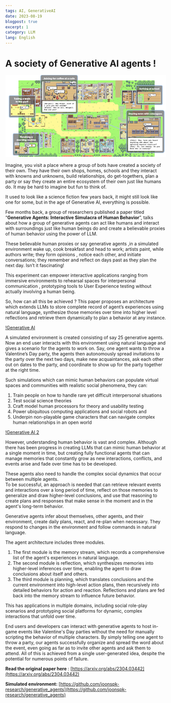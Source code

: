 ```yaml
---
tags: AI, GenerativeAI
date: 2023-08-19
blogpost: true
excerpt: 1
category: LLM
lang: English
---
```

# A society of Generative AI agents !

![Generative AI Agents](./images/generative_ai_agents.png)

Imagine, you visit a place where a group of bots have created a society of their own. They have their own shops, homes, schools and they interact with knowns and unknowns, build relationships, do get-togethers, plan a party or say they create an entire ecosystem of their own just like humans do. It may be hard to imagine but fun to think of.

It used to look like a science fiction few years back, it might still look like one for some, but in the age of Generative AI, everything is possible.  

Few months back, a group of researchers published a paper titled “**Generative Agents: Interactive Simulacra of Human Behavior**”, talks about how a group of generative agents can act like humans and interact with surroundings just like human beings do and create a believable proxies of human behavior using the power of LLM.

These believable human proxies or say generative agents ,in a simulated environment wake up, cook breakfast and head to work; artists paint, while authors write; they form opinions , notice each other, and initiate conversations; they remember and reflect on days past as they plan the next day. Isn’t it fascinating!

This experiment can empower interactive applications ranging from immersive environments to rehearsal spaces for interpersonal communication , prototyping tools to User Experience testing without actually involving a human being.  
  
So, how can all this be achieved ? This paper proposes an architecture which extends LLMs to store complete record of agent’s experiences using natural language, synthesize those memories over time into higher level reflections and retrieve them dynamically to plan a behavior at any instance.  


[!Generative AI](./images/generative_ai_agents_1.png)

A simulated environment is created consisting of say 25 generative agents. Now an end user interacts with this environment using natural language and gives a scenario for the agents to work on. Say, one agent wants to throw a Valentine’s Day party, the agents then autonomously spread invitations to the party over the next two days, make new acquaintances, ask each other out on dates to the party, and coordinate to show up for the party together at the right time.

Such simulations which can mimic human behaviors can populate virtual spaces and communities with realistic social phenomena, they can:

1. Train people on how to handle rare yet difficult interpersonal situations
2. Test social science theories
3. Craft model human processors for theory and usability testing
4. Power ubiquitous computing applications and social robots and
5. Underpin non-playable game characters that can navigate complex human relationships in an open world

  [!Generative AI 2](./images/generative_ai_agents_2.png)

However, understanding human behavior is vast and complex. Although there has been progress in creating LLMs that can mimic human behavior at a single moment in time, but creating fully functional agents that can manage memories that constantly grow as new interactions, conflicts, and events arise and fade over time has to be developed.

These agents also need to handle the complex social dynamics that occur between multiple agents.  
To be successful, an approach is needed that can retrieve relevant events and interactions over a long period of time, reflect on those memories to generalize and draw higher-level conclusions, and use that reasoning to create plans and responses that make sense in the moment and in the agent's long-term behavior.  
  

Generative agents infer about themselves, other agents, and their environment, create daily plans, react, and re-plan when necessary. They respond to changes in the environment and follow commands in natural language.

The agent architecture includes three modules.

1. The first module is the memory stream, which records a comprehensive list of the agent's experiences in natural language.
2. The second module is reflection, which synthesizes memories into higher-level inferences over time, enabling the agent to draw conclusions about itself and others.
3. The third module is planning, which translates conclusions and the current environment into high-level action plans, then recursively into detailed behaviors for action and reaction. Reflections and plans are fed back into the memory stream to influence future behavior.

This has applications in multiple domains, including social role-play scenarios and prototyping social platforms for dynamic, complex interactions that unfold over time.

  
End users and developers can interact with generative agents to host in-game events like Valentine's Day parties without the need for manually scripting the behavior of multiple characters. By simply telling one agent to throw a party, our agents successfully organize and spread the word about the event, even going as far as to invite other agents and ask them to attend. All of this is achieved from a single user-generated idea, despite the potential for numerous points of failure.  

  
  
**Read the original paper here** : [https://arxiv.org/abs/2304.03442](https://arxiv.org/abs/2304.03442)

**Simulated environment:** [https://github.com/joonspk-research/generative_agents](https://github.com/joonspk-research/generative_agents)
